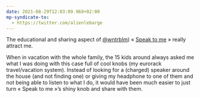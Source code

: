 ```yaml
---
date: 2021-08-29T12:03:09.969+02:00
mp-syndicate-to:
  - https://twitter.com/alienlebarge
---
```

The educational and sharing aspect of [@wntrblm](https://twitter.com/wntrblm/status/1427410069654757380)) « [Speak to me](https://twitter.com/wntrblm/status/1427410069654757380) » really attract me.

When in vacation with the whole family, the 15 kids around always asked me what I was doing with this case full of cool knobs (my eurorack travel/vacation system).
Instead of looking for a (charged) speaker around the house (and not finding one) or giving my headphone to one of them and not being able to listen to what I do, it would have been much easier to just turn « Speak to me »’s shiny knob and share with them.
